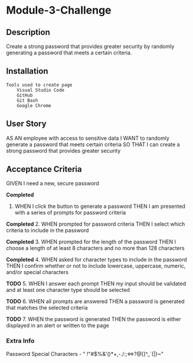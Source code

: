 # Module-3-Challenge

## Description

Create a strong password that provides greater security by randomly generating a password that meets a certain criteria.

## Installation

    Tools used to create page
        Visual Studio Code
        GitHub
        Git Bash
        Google Chrome

## User Story

AS AN employee with access to sensitive data
I WANT to randomly generate a password that meets certain criteria
SO THAT I can create a strong password that provides greater security

## Acceptance Criteria

GIVEN I need a new, secure password

**Completed**
1.  WHEN I click the button to generate a password
    THEN I am presented with a series of prompts for password criteria

**Completed**
2.  WHEN prompted for password criteria
    THEN I select which criteria to include in the password

**Completed**
3.  WHEN prompted for the length of the password
    THEN I choose a length of at least 8 characters and no more than 128 characters

**Completed**
4.  WHEN asked for character types to include in the password
    THEN I confirm whether or not to include lowercase, uppercase, numeric, and/or special characters

**TODO**
5.  WHEN I answer each prompt
    THEN my input should be validated and at least one character type should be selected

**TODO**
6.  WHEN all prompts are answered
    THEN a password is generated that matches the selected criteria

**TODO**
7.  WHEN the password is generated
    THEN the password is either displayed in an alert or written to the page

### Extra Info

Password Special Characters - " !"#$%&'()*+,-./:;<=>?@[\]^_`{|}~"